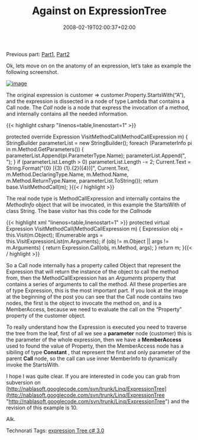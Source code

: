 ﻿---
title: "Against on ExpressionTree"
description: ""
date: 2008-02-19T02:00:37+02:00
draft: false
tags: [NET framework]
categories: [NET framework]
---
Previous part: [Part1](http://www.nablasoft.com/Alkampfer/?p=141), [Part2](http://www.nablasoft.com/Alkampfer/?p=145)

Ok, lets move on on the anatomy of an expression, let’s take as example the following screenshot.

[![image](http://www.nablasoft.com/Alkampfer/wp-content/uploads/2008/02/image-thumb3.png)](http://www.nablasoft.com/Alkampfer/wp-content/uploads/2008/02/image3.png)

The original expression is customer =&gt; customer.Property.StartsWith(“A”), and the expression is dissected in a node of type Lambda that contains a Call node. The *Call* node is a node that express the invocation of a method, and internally contains all the needed information.

{{< highlight csharp "linenos=table,linenostart=1" >}}

protected override Expression VisitMethodCall(MethodCallExpression m)
{
    StringBuilder parameterList = new StringBuilder();
    foreach (ParameterInfo pi in m.Method.GetParameters()) {
        parameterList.Append(pi.ParameterType.Name);
        parameterList.Append(", ");
        }
    if (parameterList.Length > 0) parameterList.Length -= 2;
    Current.Text = String.Format("{0}   [{3} {1}.{2}({4})]", 
        Current.Text, m.Method.DeclaringType.Name, m.Method.Name, 
        m.Method.ReturnType.Name, parameterList.ToString());
    return base.VisitMethodCall(m);
}{{< / highlight >}}

<!-- Code inserted with Steve Dunn's Windows Live Writer Code Formatter Plugin.  http://dunnhq.com -->

The real node type is MethodCallExpression and internally contains the *MethodInfo* object that will be invocated, in this example the StartsWith of class String. The base visitor has this code for the *Call*node

{{< highlight xml "linenos=table,linenostart=1" >}}
protected virtual Expression VisitMethodCall(MethodCallExpression m)
{
    Expression obj = this.Visit(m.Object);
    IEnumerable<Expression> args = this.VisitExpressionList(m.Arguments);
    if (obj != m.Object || args != m.Arguments)
    {
        return Expression.Call(obj, m.Method, args);
    }
    return m;
}{{< / highlight >}}

<!-- Code inserted with Steve Dunn's Windows Live Writer Code Formatter Plugin.  http://dunnhq.com -->

So a Call node internally has a property called Object that represent the Expression that will return the instance of the object to call the method from, then the MethodCallExpression has an *Arguments* property that contains a series of arguments to call the method. All these properties are of type Expression, this is the most important part. If you look at the image at the beginning of the post you can see that the Call node contains two nodes, the first is the object to invocate the method on, and is a MemberAccess, because we need to evaluate the call on the “Property” property of the customer object.

To really understand how the Expression is executed you need to traverse the tree from the leaf, first of all we see a  **parameter** node (customer) this is the parameter of the whole expression, then we have a  **MemberAccess** used to found the value of Property, then the MemberAccess node has a sibiling of type  **Constant** , that represent the first and only parameter of the parent  **Call** node, so the call can use inner MemberInfo to dynamically invoke the StartsWith.

I hope I was quite clear. If you are interested in code you can grab from subversion on [http://nablasoft.googlecode.com/svn/trunk/Linq/ExpressionTree](http://nablasoft.googlecode.com/svn/trunk/Linq/ExpressionTree "http://nablasoft.googlecode.com/svn/trunk/Linq/ExpressionTree") and the revision of this example is 10.

Alk.

Technorati Tags: [expression Tree](http://technorati.com/tags/expression%20Tree),[c# 3.0](http://technorati.com/tags/c#%203.0)
